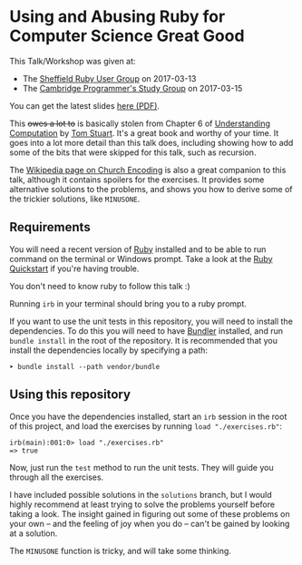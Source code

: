 Using and Abusing Ruby for Computer Science Great Good
======================================================

This Talk/Workshop was given at:

 - The [Sheffield Ruby User Group](https://shrug.org/) on 2017-03-13
 - The [Cambridge Programmer's Study Group](https://www.meetup.com/Cambridge-Programmers-Study-Group/) on 2017-03-15

 You can get the latest slides [here (PDF)](https://github.com/bricef/Using-and-Abusing-Ruby/raw/master/Using-and-Abusing-Ruby.pdf).

 This ~~owes a lot to~~ is basically stolen from Chapter 6 of [Understanding Computation](http://computationbook.com/) by [Tom Stuart](https://twitter.com/tomstuart). It's a great book and worthy of your time. It goes into a lot more detail than this talk does, including showing how to add some of the bits that were skipped for this talk, such as recursion.

 The [Wikipedia page on Church Encoding](https://en.wikipedia.org/wiki/Church_encoding) is also a great companion to this talk, although it contains spoilers for the exercises. It provides some alternative solutions to the problems, and shows you how to derive some of the trickier solutions, like `MINUSONE`.

Requirements
------------
You will need a recent version of [Ruby](https://www.ruby-lang.org/) installed and to be able to run command on the terminal or Windows prompt. Take a look at the [Ruby Quickstart](https://www.ruby-lang.org/en/documentation/quickstart/) if you're having trouble.

You don't need to know ruby to follow this talk :)

Running `irb` in your terminal should bring you to a ruby prompt.

If you want to use the unit tests in this repository, you will need to install the dependencies. To do this you will need to have [Bundler](http://bundler.io/) installed, and run `bundle install` in the root of the repository. It is recommended that you install the dependencies locally by specifying a path:

    ➤ bundle install --path vendor/bundle


Using this repository
---------------------

Once you have the dependencies installed, start an `irb` session in the root of this project, and load the exercises by running `load "./exercises.rb"`:

    irb(main):001:0> load "./exercises.rb"
    => true

Now, just run the `test` method to run the unit tests. They will guide you through all the exercises.

I have included possible solutions in the `solutions` branch, but I would highly recommend at least trying to solve the problems yourself before taking a look. The insight gained in figuring out some of these problems on your own – and the feeling of joy when you do – can't be gained by looking at a solution.

The `MINUSONE` function is tricky, and will take some thinking.
